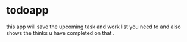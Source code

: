 # todoapp
this app will save the upcoming task and work list you need to and also shows the thinks u have completed on that .
